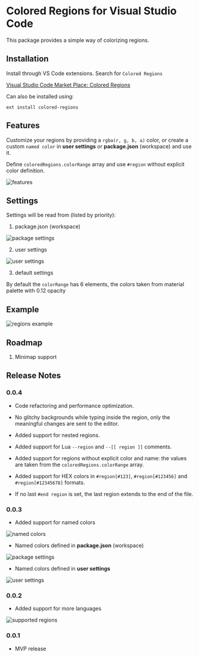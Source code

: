 # Colored Regions for Visual Studio Code

This package provides a simple way of colorizing regions.

## Installation

Install through VS Code extensions. Search for `Colored Regions`

[Visual Studio Code Market Place: Colored Regions](https://marketplace.visualstudio.com/items?itemName=mihelcic.colored-regions)

Can also be installed using:

```
ext install colored-regions
```

## Features

Customize your regions by providing a `rgba(r, g, b, a)` color, or create a custom `named color` in **user settings** or **package.json** (workspace) and use it.

Define `coloredRegions.colorRange` array and use `#region` without explicit color definition.

![features](images/features.png)

## Settings

Settings will be read from (listed by priority):

1) package.json (workspace)

![package settings](images/package_settings.png)

2) user settings

![user settings](images/user_settings.png)

3) default settings

By default the `colorRange` has 6 elements, the colors taken from material palette with 0.12 opacity

## Example

![regions example](images/regions.png)

## Roadmap

1. Minimap support

## Release Notes

### 0.0.4
* Code refactoring and performance optimization.

* No glitchy backgrounds while typing inside the region, only the meaningful changes are sent to the editor.

* Added support for nested regions.

* Added support for Lua `--region` and `--[[ region ]]` comments.

* Added support for regions without explicit color and name: the values are taken from the `coloredRegions.colorRange` array.

* Added support for HEX colors in `#region[#123]`, `#region[#123456]` and `#region[#12345678]` formats.

* If no last `#end region` is set, the last region extends to the end of the file.

### 0.0.3

* Added support for named colors

![named colors](images/named_colors.png)

* Named colors defined in **package.json** (workspace)

![package settings](images/package_settings.png)

* Named colors defined in **user settings**

![user settings](images/user_settings.png)


### 0.0.2

* Added support for more languages

![supported regions](images/supported_regions.png)


### 0.0.1

* MVP release
